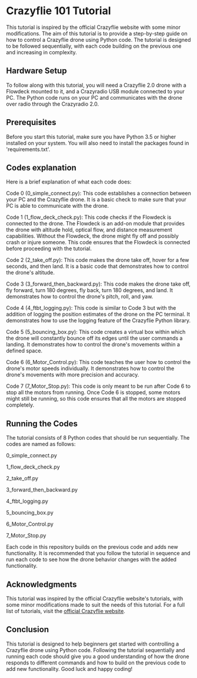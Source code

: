 # Crazyflie 101 Tutorial
This tutorial is inspired by the official Crazyflie website with some minor modifications. The aim of this tutorial is to provide a step-by-step guide on how to control a Crazyflie drone using Python code. The tutorial is designed to be followed sequentially, with each code building on the previous one and increasing in complexity.

## Hardware Setup
To follow along with this tutorial, you will need a Crazyflie 2.0 drone with a Flowdeck mounted to it, and a Crazyradio USB module connected to your PC. The Python code runs on your PC and communicates with the drone over radio through the Crazyradio 2.0.

## Prerequisites
Before you start this tutorial, make sure you have Python 3.5 or higher installed on your system. You will also need to install the packages found in 'requirements.txt'.

## Codes explanation
Here is a brief explanation of what each code does:

Code 0 (0_simple_connect.py): This code establishes a connection between your PC and the Crazyflie drone. It is a basic check to make sure that your PC is able to communicate with the drone.

Code 1 (1_flow_deck_check.py): This code checks if the Flowdeck is connected to the drone. The Flowdeck is an add-on module that provides the drone with altitude hold, optical flow, and distance measurement capabilities. Without the Flowdeck, the drone might fly off and possibly crash or injure someone. This code ensures that the Flowdeck is connected before proceeding with the tutorial.

Code 2 (2_take_off.py): This code makes the drone take off, hover for a few seconds, and then land. It is a basic code that demonstrates how to control the drone's altitude.

Code 3 (3_forward_then_backward.py): This code makes the drone take off, fly forward, turn 180 degrees, fly back, turn 180 degrees, and land. It demonstrates how to control the drone's pitch, roll, and yaw.

Code 4 (4_ftbt_logging.py): This code is similar to Code 3 but with the addition of logging the position estimates of the drone on the PC terminal. It demonstrates how to use the logging feature of the Crazyflie Python library.

Code 5 (5_bouncing_box.py): This code creates a virtual box within which the drone will constantly bounce off its edges until the user commands a landing. It demonstrates how to control the drone's movements within a defined space.

Code 6 (6_Motor_Control.py): This code teaches the user how to control the drone's motor speeds individually. It demonstrates how to control the drone's movements with more precision and accuracy.

Code 7 (7_Motor_Stop.py): This code is only meant to be run after Code 6 to stop all the motors from running. Once Code 6 is stopped, some motors might still be running, so this code ensures that all the motors are stopped completely.

## Running the Codes
The tutorial consists of 8 Python codes that should be run sequentially. The codes are named as follows:

0_simple_connect.py

1_flow_deck_check.py

2_take_off.py

3_forward_then_backward.py

4_ftbt_logging.py

5_bouncing_box.py

6_Motor_Control.py

7_Motor_Stop.py

Each code in this repository builds on the previous code and adds new functionality. It is recommended that you follow the tutorial in sequence and run each code to see how the drone behavior changes with the added functionality.

## Acknowledgments
This tutorial was inspired by the official Crazyflie website's tutorials, with some minor modifications made to suit the needs of this tutorial. For a full list of tutorials, visit the [official Crazyflie website](https://www.bitcraze.io/documentation/tutorials/).

## Conclusion
This tutorial is designed to help beginners get started with controlling a Crazyflie drone using Python code. Following the tutorial sequentially and running each code should give you a good understanding of how the drone responds to different commands and how to build on the previous code to add new functionality. Good luck and happy coding!
